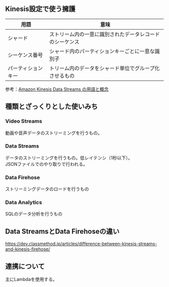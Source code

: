 ## Kinesis設定で使う擁護
|  用語  |  意味  |
| ---- | ---- |
|  シャード  |  ストリーム内の一意に識別されたデータレコードのシーケンス  |
|  シーケンス番号  |  シャード内のパーティションキーごとに一意な識別子  |
|  パーティションキー  |  トリーム内のデータをシャード単位でグループ化させるもの  |
  
参考：[Amazon Kinesis Data Streams の用語と概念](https://docs.aws.amazon.com/ja_jp/streams/latest/dev/key-concepts.html)
  
## 種類とざっくりとした使いみち
### Video Streams
動画や音声データのストリーミングを行うもの。
  
### Data Streams
データのストリーミングを行うもの。低レイテンシ（1秒以下）。  
JSONファイルでのやり取りで行われる。
  
### Data Firehose
ストリーミングデータのロードを行うもの
  
### Data Analytics
SQLのデータ分析を行うもの
  
## Data StreamsとData Firehoseの違い
https://dev.classmethod.jp/articles/difference-between-kinesis-streams-and-kinesis-firehose/

## 連携について
主にLambdaを使用する。
